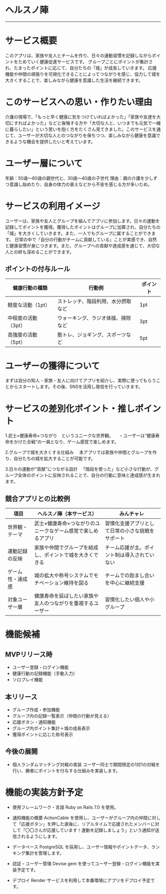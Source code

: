 # ヘルスノ陣
***
# サービス概要
このアプリは、家族や友人とチームを作り、日々の運動習慣を記録しながらポイントをためていく健康促進サービスです。
グループごとにポイントが集計され、たまったポイントに応じて、自分たちの「城」が成長していきます。
応援機能や仲間の頑張りを可視化できることによってつながりを感じ、協力して城を大きくすることで、楽しみながら健康を意識した生活を継続できます。

# このサービスへの思い・作りたい理由
介護の現場で、「もっと早く健康に気をつけていればよかった」「家族や友達を大切にすればよかった」などと後悔する方や「大切な人と、いつまでも元気で一緒に暮らしたい」という思いを抱く方をたくさん見てきました。このサービスを通じて、ユーザーが大切な人とのつながりを保ちつつ、楽しみながら健康を意識できるような機会を提供したいと考えています。

# ユーザー層について
年齢：50歳～60歳の親世代と、30歳～40歳の子世代
理由：親の介護を少しずつ意識し始めたり、自身の体力の衰えなどから不安を感じる方が多いため。

# サービスの利用イメージ
ユーザーは、家族や友人とグループを組んでアプリに参加します。日々の運動を記録してポイントを獲得。獲得したポイントはグループに加算され、自分たちの「城」を大きくしていきます。また、一人でもグループに属することができます。
日常の中で「自分の行動がチームに貢献している」ことが実感でき、自然と健康習慣が身につきます。また、グループへの貢献や達成感を通じて、大切な人との絆も深めることができます。

## ポイントの付与ルール
| 健康行動の種類     | 行動例             | ポイント |
| ----------- | ----------------- | ----- |
| 軽度な活動（1pt）  | ストレッチ、階段利用、水分摂取など  | 1pt   |
| 中程度の活動（3pt） | ウォーキング、ラジオ体操、掃除など | 3pt   |
| 高強度の活動（5pt） | 筋トレ、ジョギング、スポーツなど  | 5pt   |

# ユーザーの獲得について
まずは自分の知人・家族・友人に向けてアプリを紹介し、実際に使ってもらうことからスタートします。その後、SNSを活用し発信を行っていきます。

# サービスの差別化ポイント・推しポイント
1.武士×健康寿命×つながり　というユニークな世界観。
　・ユーザーは“健康寿命をかけた合戦”の一員となり、ゲーム感覚で楽しめます。

2.グループで城を大きくする仕組み
　本アプリでは家族や仲間とグループを作り、自分たちの城を拡大することが可能です。

3.日々の運動が“貢献”につながる設計
　「階段を使った」など小さな行動が、グループ全体のポイントに反映されることで、自分の行動に意味と達成感が生まれます。
## 競合アプリとの比較例
| 項目       | ヘルスノ陣（本サービス）                          | みんチャレ                           |
| -------- | ------------------------------------- | ------------------------------- |
| 世界観・テーマ  | 武士×健康寿命×つながりのユニークなゲーム感覚で楽しめるアプリ     | 習慣化支援アプリとして日常の小さな挑戦をサポート        |
| 運動記録の反映   | 家族や仲間でグループを結成し、ポイントで城を大きくできる | チーム応援が主。ポイント制は導入されていない     |
| ゲーム性・達成感 | 城の拡大や称号システムでモチベーション維持を図る         | チームでの励まし合いを中心に継続支援              |
| 対象ユーザー層  | 健康寿命を延ばしたい家族や友人のつながりを重視するユーザー         | 習慣化したい個人や小グループ                |

# 機能候補
## MVPリリース時
- ユーザー登録・ログイン機能
- 健康行動の記録機能（手動入力）
- ソロプレイ機能

## 本リリース
- グループ作成・参加機能
- グループ内の記録一覧表示（仲間の行動が見える）
- 応援ボタン・通知機能
- グループ内ポイント集計＋城の成長表示
- 獲得ポイントに応じた称号表示

## 今後の展開
- 個人ランダムマッチング対戦の実装
ユーザー同士で期間限定の1対1の対戦を行い、勝者にポイントを付与する仕組みを実装します。

# 機能の実装方針予定
- 使用フレームワーク・言語
Ruby on Rails 7.0 を使用。

- 通知機能の概要
ActionCable を使用し、ユーザーがグループ内の仲間に対して「応援ボタン」を押した直後に、リアルタイムで応援されたメンバーに対して「〇〇さんが応援しています！運動を記録しましょう」という通知が送信されるようにします。

- データベース
PostgreSQL を採用し、ユーザー情報やポイントデータ、ランキング集計を管理します。

- 認証・ユーザー管理
Devise gem を使ってユーザー登録・ログイン機能を実装予定です。

- デプロイ
Render サービスを利用して本番環境にアプリをデプロイ予定です。
